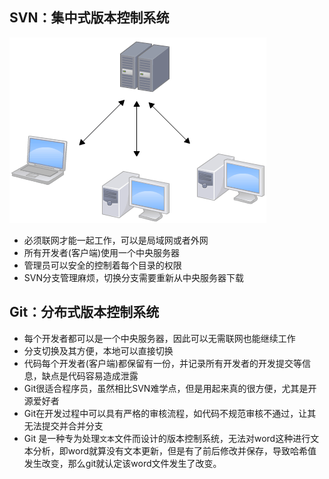 ## **SVN：集中式版本控制系统**

![集中式版本控制系统SVN示意图](https://github.com/yicm/Images/blob/master/blog/git_svn.png?raw=true)

- 必须联网才能一起工作，可以是局域网或者外网
- 所有开发者(客户端)使用一个中央服务器
- 管理员可以安全的控制着每个目录的权限
- SVN分支管理麻烦，切换分支需要重新从中央服务器下载


## **Git：分布式版本控制系统**

- 每个开发者都可以是一个中央服务器，因此可以无需联网也能继续工作
- 分支切换及其方便，本地可以直接切换
- 代码每个开发者(客户端)都保留有一份，并记录所有开发者的开发提交等信息，缺点是代码容易造成泄露
- Git很适合程序员，虽然相比SVN难学点，但是用起来真的很方便，尤其是开源爱好者
- Git在开发过程中可以具有严格的审核流程，如代码不规范审核不通过，让其无法提交并合并分支
- Git 是一种专为处理`文本`文件而设计的版本控制系统，无法对word这种进行文本分析，即word就算没有文本更新，但是有了前后修改并保存，导致哈希值发生改变，那么git就认定该word文件发生了改变。
